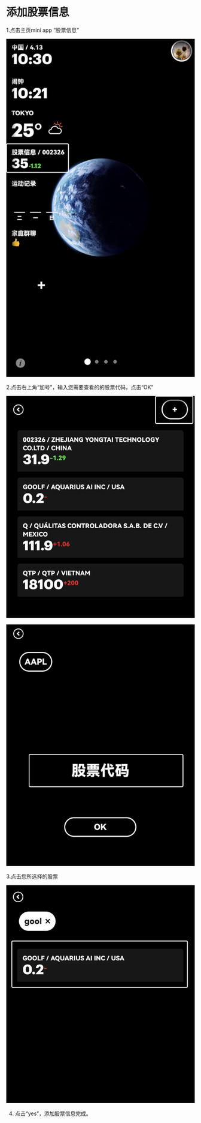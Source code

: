 # 添加股票信息

1.点击主页mini app “股票信息”

![img](images/add_shares/image-20221219171901169.png)

2.点击右上角“加号”，输入您需要查看的的股票代码，点击“OK”

![img](images/add_shares/image-20221219170207530.png)

![img](images/add_shares/image-20221219170216849.png)

3.点击您所选择的股票

![img](images/add_shares/image-20221219170229311.png)

4.  点击“yes”，添加股票信息完成。